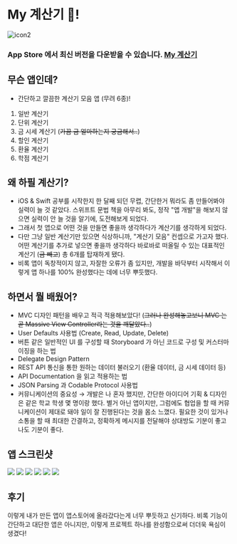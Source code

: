 # My 계산기 🧮!
![icon2](https://user-images.githubusercontent.com/44637101/115650264-dd9bd800-a363-11eb-949a-fb8ae31fd6b2.png)
### App Store 에서 최신 버전을 다운받을 수 있습니다. [My 계산기](https://apps.apple.com/kr/app/my%EA%B3%84%EC%82%B0%EA%B8%B0/id1562660543?l=en)


## 무슨 앱인데?
- 간단하고 깔끔한 계산기 모음 앱 (무려 6종)!
1. 일반 계산기
2. 단위 계산기
3. 금 시세 계산기 (~~가끔 금 얼마하는지 궁금해서..~~)
4. 할인 계산기
5. 환율 계산기
6. 학점 계산기

## 왜 하필 계산기?
- iOS & Swift 공부를 시작한지 한 달째 되던 무렵, 간단한거 뭐라도 좀 만들어봐야 실력이 늘 것 같았다. 스위프트 문법 책을 아무리 봐도, 정작 "앱 개발"을 해보지 않으면 실력이 안 늘 것을 알기에, 도전해보게 되었다. 
- 그래서 첫 앱으로 어떤 것을 만들면 좋을까 생각하다가 계산기를 생각하게 되었다.  
- 다만 그냥 일반 계산기만 있으면 식상하니까, "계산기 모음" 컨셉으로 가고자 했다. 어떤 계산기를 추가로 넣으면 좋을까 생각하다 바로바로 떠올릴 수 있는 대표적인 계산기 (~~금 빼고~~) 총 6개를 탑재하게 됐다.
- 비록 앱이 독창적이지 않고, 자잘한 오류가 좀 있지만, 개발을 바닥부터 시작해서 이렇게 앱 하나를 100% 완성했다는 데에 너무 뿌듯했다.  


## 하면서 뭘 배웠어?
- MVC 디자인 패턴을 배우고 적극 적용해보았다! (~~그러나 완성해놓고보니 MVC 는 곧 Massive View Controller라는 것을 깨달았다..~~)
- User Defaults 사용법 (Create, Read, Update, Delete)
- 버튼 같은 일반적인 UI 를 구성할 때 Storyboard 가 아닌 코드로 구성 및 커스터마이징을 하는 법
- Delegate Design Pattern
- REST API 통신을 통한 원하는 데이터 불러오기 (환율 데이터, 금 시세 데이터 등)
- API Documentation 을 읽고 적용하는 법 
- JSON Parsing 과 Codable Protocol 사용법 
- 커뮤니케이션의 중요성 → 개발은 나 혼자 했지만, 간단한 아이디어 기획 & 디자인은 같은 학교 학생 몇 명이랑 했다. 별거 아닌 앱이지만, 그럼에도 협업을 할 때 커뮤니케이션이 제대로 돼야 일이 잘 진행된다는 것을 몸소 느꼈다. 필요한 것이 있거나 소통을 할 때 최대한 간결하고, 정확하게 메시지를 전달해야 상대방도 기분이 좋고 나도 기분이 좋다.


## 앱 스크린샷



![](https://images.velog.io/images/kevinkim2586/post/e6a509a7-fd68-47d4-97c4-8722b13403f6/Mar-25-2021%2014-28-09.gif)
![](https://images.velog.io/images/kevinkim2586/post/1a71c3cf-e2ef-4053-bb16-46fe7fa054ad/Mar-25-2021%2014-28-22.gif)
![](https://images.velog.io/images/kevinkim2586/post/cab55443-9edf-45bd-9cc2-2caf5bdd92b3/Mar-25-2021%2014-28-29.gif)
![](https://images.velog.io/images/kevinkim2586/post/238bf651-3c98-42bb-8353-c7bf31688709/Mar-25-2021%2014-28-35.gif)
![](https://images.velog.io/images/kevinkim2586/post/32e74b20-d5a4-481b-8497-c545f17e4cb9/Mar-25-2021%2014-28-44.gif)
![](https://images.velog.io/images/kevinkim2586/post/599cfc5d-533a-4d10-874c-dc7d60cdfe19/Mar-25-2021%2014-28-50.gif)


## 후기

이렇게 내가 만든 앱이 앱스토어에 올라갔다는게 너무 뿌듯하고 신기하다. 비록 기능이 간단하고 대단한 앱은 아니지만, 이렇게 프로젝트 하나를 완성함으로써 더더욱 욕심이 생겼다!  













































